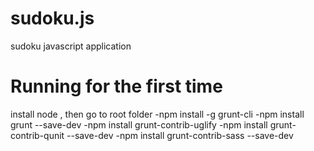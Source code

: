 # sudoku.js
sudoku javascript application

# Running for the first time
install node , then go to root folder
-npm install -g grunt-cli
-npm install grunt --save-dev
-npm install grunt-contrib-uglify
-npm install grunt-contrib-qunit --save-dev
-npm install grunt-contrib-sass --save-dev


